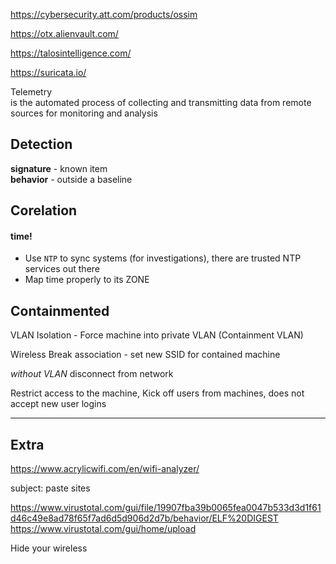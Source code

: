 https://cybersecurity.att.com/products/ossim

https://otx.alienvault.com/

https://talosintelligence.com/

https://suricata.io/

Telemetry \
is the automated process of collecting and transmitting data from remote sources for monitoring and analysis

## Detection
__signature__ - known item \
__behavior__ - outside a baseline

## Corelation
#### time!
- Use `NTP` to sync systems (for investigations), there are trusted NTP services out there
- Map time properly to its ZONE

## Containmented
VLAN Isolation - Force machine into private VLAN (Containment VLAN)

Wireless Break association - set new SSID for contained machine

_without VLAN_ disconnect from network

Restrict access to the machine, Kick off users from machines, does not accept new user logins



___

## Extra 

https://www.acrylicwifi.com/en/wifi-analyzer/

subject: paste sites

https://www.virustotal.com/gui/file/19907fba39b0065fea0047b533d3d1f61d46c49e8ad78f65f7ad6d5d906d2d7b/behavior/ELF%20DIGEST \
https://www.virustotal.com/gui/home/upload

Hide your wireless
